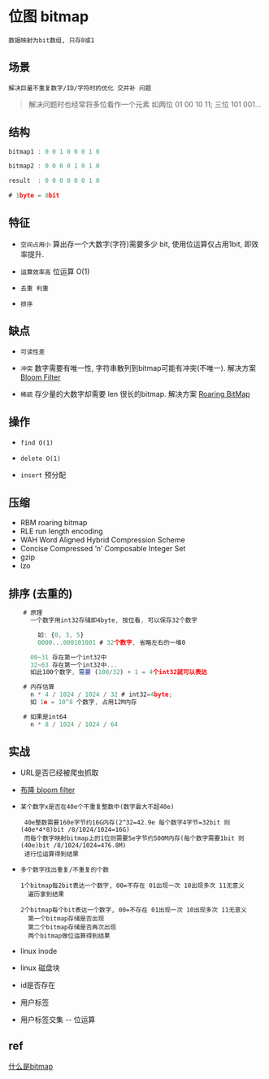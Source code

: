 # 位图 bitmap

    数据映射为bit数组, 只存0或1

## 场景

    解决巨量不重复数字/ID/字符时的优化 交并补 问题

> 解决问题时也经常将多位看作一个元素 如两位 01 00 10 11; 三位 101 001...

## 结构

```js
bitmap1 : 0 0 1 0 0 0 1 0

bitmap2 : 0 0 0 0 1 0 1 0

result  : 0 0 0 0 0 0 1 0

# 1byte = 8bit
```

## 特征

- `空间占用小` 算出存一个大数字(字符)需要多少 bit, 使用位运算仅占用1bit, 即效率提升.  

- `运算效率高` 位运算 O(1)

- `去重 判重`

- `排序`

## 缺点

- `可读性差`

- `冲突` 数字需要有唯一性, 字符串散列到bitmap可能有冲突(不唯一). 解决方案 [Bloom Filter](algo-bloomfilter.md)

- `稀疏` 存少量的大数字却需要 len 很长的bitmap. 解决方案 [Roaring BitMap](algo-roaringbitmap.md)

## 操作

- `find O(1)`

- `delete O(1)`

- `insert` 预分配

## 压缩

- RBM roaring bitmap
- RLE run length encoding
- WAH Word Aligned Hybrid Compression Scheme
- Concise Compressed ‘n’ Composable Integer Set
- gzip
- lzo

## 排序 (去重的)

```js
    # 原理
      一个数字用int32存储即4byte, 按位看, 可以保存32个数字

        如: {0, 3, 5}
        0000...000101001 # 32个数字, 省略左右的一堆0

      00~31 存在第一个int32中
      32~63 存在第一个int32中...
      如此100个数字, 需要 (100/32) + 1 = 4个int32就可以表达

    # 内存估算
      n * 4 / 1024 / 1024 / 32 # int32=4byte;
      如 1e = 10^8 个数字, 占用12M内存

    # 如果是int64
      n * 8 / 1024 / 1024 / 64
```

## 实战

- URL是否已经被爬虫抓取
- [布隆 bloom filter](algo-bloomfilter.md)
- `某个数字x是否在40e个不重复整数中(数字最大不超40e)`

       40e整数需要160e字节约16G内存(2^32=42.9e 每个数字4字节=32bit 则(40e*4*8)bit /8/1024/1024=16G)
       而每个数字映射bitmap上的1位则需要5e字节约500M内存(每个数字需要1bit 则(40e)bit /8/1024/1024=476.8M)
       进行位运算得到结果

- `多个数字找出重复/不重复的个数`

      1个bitmap每2bit表达一个数字, 00=不存在 01出现一次 10出现多次 11无意义
        遍历拿到结果

      2个bitmap每个bit表达一个数字, 00=不存在 01出现一次 10出现多次 11无意义
        第一个bitmap存储是否出现
        第二个bitmap存储是否再次出现
        两个bitmap做位运算得到结果

- linux inode
- linux 磁盘块
- id是否存在
- 用户标签  
- 用户标签交集 -- 位运算

## ref

[什么是bitmap](https://www.jianshu.com/p/6e2285c85295)